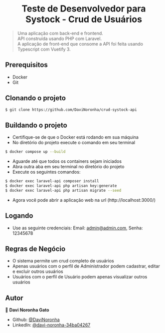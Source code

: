 <h1 align="center">Teste de Desenvolvedor para Systock - Crud de Usuários</h1>

> Uma aplicação com back-end e frontend.<br>
> API construída usando PHP com Laravel.<br>
> A aplicação de front-end que consome a API foi feita usando Typescript com Vuetify 3. <br>

## Prerequisitos
- Docker
- Git

## Clonando o projeto
```sh
$ git clone https://github.com/DaviNoronha/crud-systock-api
```

## Buildando o projeto
- Certifique-se de que o Docker está rodando em sua máquina
- No diretório do projeto execute o comando em seu terminal
```sh
$ docker compose up --build 
```
- Aguarde até que todos os containers sejam iniciados
- Abra outra aba em seu terminal no diretório do projeto
- Execute os seguintes comandos:
```sh
$ docker exec laravel-api composer install
$ docker exec laravel-api php artisan key:generate
$ docker exec laravel-api php artisan migrate --seed
```
- Agora você pode abrir a aplicação web na url (http://localhost:3000/)

## Logando
- Use as seguinte credenciais: Email: admin@admin.com, Senha: 12345678

## Regras de Negócio
- O sistema permite um crud completo de usuários
- Apenas usuários com o perfil de Administrador podem cadastrar, editar e excluir outros usuários
- Usuários com o perfil de Usuário podem apenas visualizar outros usuários

## Autor
👤 **Davi Noronha Gato**

* Github: [@DaviNoronha](https://github.com/DaviNoronha)
* LinkedIn: [@davi-noronha-34ba04267](https://www.linkedin.com/in/davi-noronha-34ba04267/)